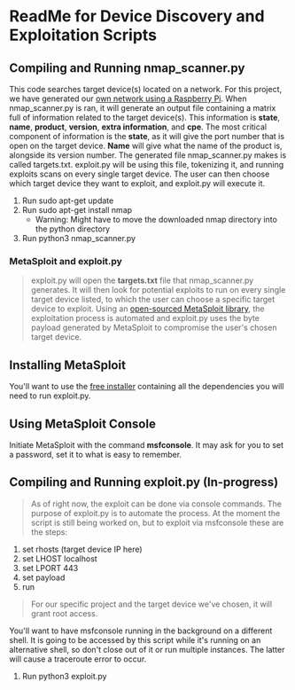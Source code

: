 ReadMe for Device Discovery and Exploitation Scripts
==

Compiling and Running nmap_scanner.py
--

This code searches target device(s) located on a network. For this project, we have generated our [own network using a Raspberry Pi](https://thepi.io/how-to-use-your-raspberry-pi-as-a-wireless-access-point/). When nmap_scanner.py is ran, it will generate an output file containing a matrix full of information related to the target device(s). This information is **state**, **name**, **product**, **version**, **extra information**, and **cpe**. The most critical component of information is the **state**, as it will give the port number that is open on the target device. **Name** will give what the name of the product is, alongside its version number. The generated file nmap_scanner.py makes is called targets.txt. exploit.py will be using this file, tokenizing it, and running exploits scans on every single target device. The user can then choose which target device they want to exploit, and exploit.py will execute it. 

1. Run sudo apt-get update
2. Run sudo apt-get install nmap 
    - Warning: Might have to move the downloaded nmap directory into the python directory
3. Run python3 nmap_scanner.py<br>

<h3> MetaSploit and exploit.py </h3>

> exploit.py will open the **targets.txt** file that nmap_scanner.py generates. It will then look for potential exploits to run on every single target device listed, to which the user can choose a specific target device to exploit. Using an [open-sourced MetaSploit library](https://pypi.org/project/pymetasploit3/), the exploitation process is automated and exploit.py uses the byte payload generated by MetaSploit to compromise the user's chosen target device.

Installing MetaSploit
--

You'll want to use the [free installer](https://github.com/rapid7/metasploit-framework/wiki/Nightly-Installers) containing all the dependencies you will need to run exploit.py.

Using MetaSploit Console
--

Initiate MetaSploit with the command **msfconsole**. It may ask for you to set a password, set it to what is easy to remember. <br>

Compiling and Running exploit.py (In-progress)
--

> As of right now, the exploit can be done via console commands. The purpose of exploit.py is to automate the process. At the moment the script is still being worked on, but to exploit via msfconsole these are the steps:
1. set rhosts (target device IP here)
2. set LHOST localhost
3. set LPORT 443
4. set payload
5. run

> For our specific project and the target device we've chosen, it will grant root access.

You'll want to have msfconsole running in the background on a different shell. It is going to be accessed by this script while it's running on an alternative shell, so don't close out of it or run multiple instances. The latter will cause a traceroute error to occur. 

1. Run python3 exploit.py 
